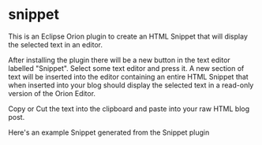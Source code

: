 snippet
=======

This is an Eclipse Orion plugin to create an HTML Snippet that will display the selected text in an editor.

After installing the plugin there will be a new button in the text editor labelled "Snippet". Select some text editor and press it. A new section of text will be inserted into the editor containing an entire HTML Snippet that when inserted into your blog should display the selected text in a read-only version of the Orion Editor.

Copy or Cut the text into the clipboard and paste into your raw HTML blog post.

Here's an example Snippet generated from the Snippet plugin